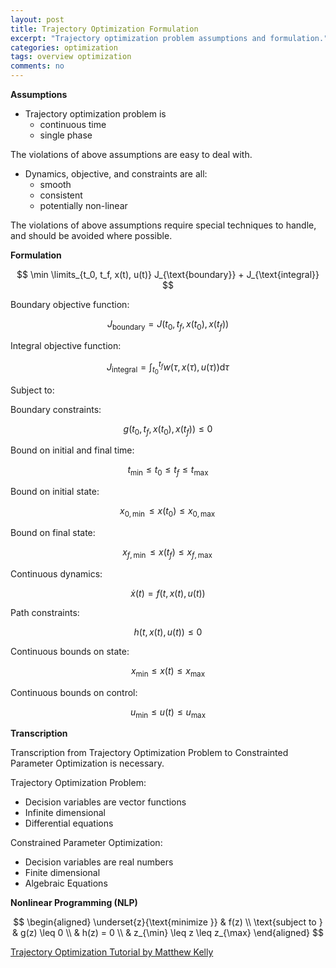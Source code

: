 ```yaml
---
layout: post
title: Trajectory Optimization Formulation
excerpt: "Trajectory optimization problem assumptions and formulation."
categories: optimization
tags: overview optimization
comments: no
---
```


**Assumptions**
- Trajectory optimization problem is
    - continuous time
    - single phase

The violations of above assumptions are easy to deal with.

- Dynamics, objective, and constraints are all:
    - smooth
    - consistent
    - potentially non-linear

The violations of above assumptions require special techniques to handle, and should be avoided where possible.

**Formulation**

$$
\min \limits_{t_0, t_f, x(t), u(t)} J_{\text{boundary}} + J_{\text{integral}}
$$

Boundary objective function:

$$
J_{\text{boundary}} = J\left(t_0, t_f, x(t_0), x(t_f)\right)
$$

Integral objective function:

$$
J_{\text{integral}} = \int_{t_0}^{t_f} w\left(\tau, x(\tau), u(\tau) \right) \text{d}\tau
$$

Subject to:

Boundary constraints:

$$
g\left(t_0, t_f, x(t_0), x(t_f)\right) \leq 0
$$


Bound on initial and final time:

$$
t_{\min} \leq t_0 \leq t_f \leq t_{\max}
$$

Bound on initial state:

$$
x_{0, \min} \leq x(t_0) \leq x_{0, \max}
$$

Bound on final state:

$$
x_{f, \min} \leq x(t_f) \leq x_{f, \max}
$$

Continuous dynamics:

$$
\dot{x}(t) = f\left(t, x(t), u(t)\right)
$$

Path constraints:

$$
h\left(t, x(t), u(t)\right) \leq 0
$$

Continuous bounds on state:

$$
x_{\min} \leq x(t) \leq x_{\max}
$$

Continuous bounds on control:

$$
u_{\min} \leq u(t) \leq u_{\max}
$$

**Transcription**

Transcription from Trajectory Optimization Problem to Constrainted Parameter Optimization is necessary.

Trajectory Optimization Problem:
- Decision variables are vector functions
- Infinite dimensional
- Differential equations

Constrained Parameter Optimization:
- Decision variables are real numbers
- Finite dimensional
- Algebraic Equations

**Nonlinear Programming (NLP)**

$$
\begin{aligned}
\underset{z}{\text{minimize }}
& f(z) \\
\text{subject to }
& g(z) \leq 0 \\
& h(z) = 0 \\
& z_{\min} \leq z \leq z_{\max}
\end{aligned}
$$

[Trajectory Optimization Tutorial by Matthew Kelly](http://www.matthewpeterkelly.com/tutorials/trajectoryOptimization/)